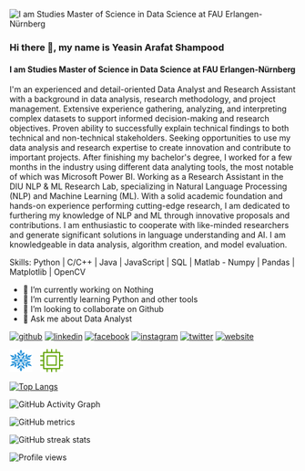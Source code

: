 ![I am Studies Master of Science in Data Science at FAU Erlangen-Nürnberg](https://media.licdn.com/dms/image/D5616AQGsfs7G8oFYDA/profile-displaybackgroundimage-shrink_350_1400/0/1662930891957?e=1697068800&v=beta&t=HP6kd9AwwWwH8t0lBchcleqrIxQyzCcZubzTeBXuU28)


### Hi there 👋, my name is Yeasin Arafat Shampood
#### I am Studies Master of Science in Data Science at FAU Erlangen-Nürnberg

I'm an experienced and detail-oriented Data Analyst and Research Assistant with a background in data analysis, research methodology, and project management. Extensive experience gathering, analyzing, and interpreting complex datasets to support informed decision-making and research objectives. Proven ability to successfully explain technical findings to both technical and non-technical stakeholders. Seeking opportunities to use my data analysis and research expertise to create innovation and contribute to important projects.
After finishing my bachelor's degree, I worked for a few months in the industry using different data analyting tools, the most notable of which was Microsoft Power BI.
Working as a Research Assistant in the DIU NLP & ML Research Lab, specializing in Natural Language Processing (NLP) and Machine Learning (ML). With a solid academic foundation and hands-on experience performing cutting-edge research, I am dedicated to furthering my knowledge of NLP and ML through innovative proposals and contributions. I am enthusiastic to cooperate with like-minded researchers and generate significant solutions in language understanding and AI. I am knowledgeable in data analysis, algorithm creation, and model evaluation.

Skills: Python | C/C++ | Java | JavaScript | SQL | Matlab - Numpy | Pandas | Matplotlib | OpenCV

- 🔭 I’m currently working on Nothing 
- 🌱 I’m currently learning Python and other tools 
- 👯 I’m looking to collaborate on Github 
- 💬 Ask me about Data Analyst 


[<img src='https://cdn.jsdelivr.net/npm/simple-icons@3.0.1/icons/github.svg' alt='github' height='40'>](https://github.com/yeasin-shampod)  [<img src='https://cdn.jsdelivr.net/npm/simple-icons@3.0.1/icons/linkedin.svg' alt='linkedin' height='40'>](https://www.linkedin.com/in/yeasinshampod/)  [<img src='https://cdn.jsdelivr.net/npm/simple-icons@3.0.1/icons/facebook.svg' alt='facebook' height='40'>](https://www.facebook.com/Yeasin.Shampod)  [<img src='https://cdn.jsdelivr.net/npm/simple-icons@3.0.1/icons/instagram.svg' alt='instagram' height='40'>](https://www.instagram.com/ex___ceptional/)  [<img src='https://cdn.jsdelivr.net/npm/simple-icons@3.0.1/icons/twitter.svg' alt='twitter' height='40'>](https://twitter.com/yeasin_shampod)  [<img src='https://cdn.jsdelivr.net/npm/simple-icons@3.0.1/icons/icloud.svg' alt='website' height='40'>](https://scholar.google.com/citations?user=XP4VbmUAAAAJ&hl=en&fbclid=IwAR2l4V68cWM-0_reN8_OWbp_SGXwPQLxwe5k_-uADNJstcQfECC7RnX1uJE)  

<a href='https://archiveprogram.github.com/'><img src='https://raw.githubusercontent.com/acervenky/animated-github-badges/master/assets/acbadge.gif' width='40' height='40'></a> <a href='https://docs.github.com/en/developers'><img src='https://raw.githubusercontent.com/acervenky/animated-github-badges/master/assets/devbadge.gif' width='40' height='40'></a> 

[![Top Langs](https://github-readme-stats.vercel.app/api/top-langs/?username=yeasin-shampod)](https://github.com/anuraghazra/github-readme-stats)

![GitHub Activity Graph](https://activity-graph.herokuapp.com/graph?username=yeasin-shampod)  

![GitHub metrics](https://metrics.lecoq.io/yeasin-shampod)  

![GitHub streak stats](https://streak-stats.demolab.com/?user=yeasin-shampod)  

![Profile views](https://gpvc.arturio.dev/yeasin-shampod)  
